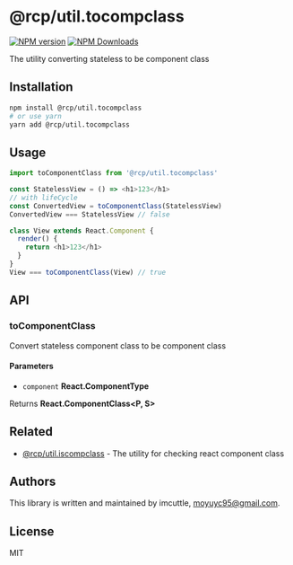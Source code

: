 # @rcp/util.tocompclass

[![NPM version](https://img.shields.io/npm/v/@rcp/util.tocompclass.svg?style=flat-square)](https://www.npmjs.com/package/@rcp/util.tocompclass)
[![NPM Downloads](https://img.shields.io/npm/dm/@rcp/util.tocompclass.svg?style=flat-square&maxAge=43200)](https://www.npmjs.com/package/@rcp/util.tocompclass)

The utility converting stateless to be component class

## Installation

```bash
npm install @rcp/util.tocompclass
# or use yarn
yarn add @rcp/util.tocompclass
```

## Usage

```javascript
import toComponentClass from '@rcp/util.tocompclass'

const StatelessView = () => <h1>123</h1>
// with lifeCycle
const ConvertedView = toComponentClass(StatelessView)
ConvertedView === StatelessView // false

class View extends React.Component {
  render() {
    return <h1>123</h1>
  }
}
View === toComponentClass(View) // true
```

## API

<!-- Generated by documentation.js. Update this documentation by updating the source code. -->

### toComponentClass

Convert stateless component class to be component class

#### Parameters

-   `component` **React.ComponentType** 

Returns **React.ComponentClass&lt;P, S>** 

## Related

-   [@rcp/util.iscompclass](../util.iscompclass) - The utility for checking react component class

## Authors

This library is written and maintained by imcuttle, <a href="mailto:moyuyc95@gmail.com">moyuyc95@gmail.com</a>.

## License

MIT
